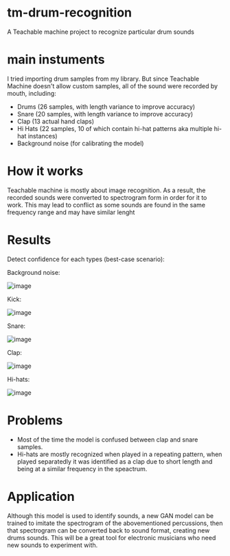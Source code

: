 # tm-drum-recognition
A Teachable machine project to recognize particular drum sounds

# main instuments
I tried importing drum samples from my library. But since Teachable Machine doesn't allow custom samples, all of the sound were recorded by mouth, including:
- Drums (26 samples, with length variance to improve accuracy)
- Snare (20 samples, with length variance to improve accuracy)
- Clap (13 actual hand claps)
- Hi Hats (22 samples, 10 of which contain hi-hat patterns aka multiple hi-hat instances)
- Background noise (for calibrating the model)

# How it works
Teachable machine is mostly about image recognition. As a result, the recorded sounds were converted to spectrogram form in order for it to work. This may lead to conflict as some sounds are found in the same frequency range and may have similar lenght

# Results
Detect confidence for each types (best-case scenario):

Background noise:

![image](https://user-images.githubusercontent.com/85775157/164004169-0be4bf78-7549-416e-9fe0-2d35aae5cf3f.png)

Kick:

![image](https://user-images.githubusercontent.com/85775157/164004426-cae32460-06e8-4eef-a5ee-18452343d64f.png)

Snare:

![image](https://user-images.githubusercontent.com/85775157/164005413-7b975973-f64d-40cd-9060-0ec1182daccf.png)

Clap:

![image](https://user-images.githubusercontent.com/85775157/164005775-7c84c464-df6a-4cb6-a641-60c2977e6ee5.png)


Hi-hats:

![image](https://user-images.githubusercontent.com/85775157/164005643-70427a7d-477b-43bd-874d-b9e4a469a3cb.png)

# Problems
- Most of the time the model is confused between clap and snare samples.
- Hi-hats are mostly recognized when played in a repeating pattern, when played separatedly it was identified as a clap due to short length and being at a similar frequency in the speactrum.

# Application
Although this model is used to identify sounds, a new GAN model can be trained to imitate the spectrogram of the abovementioned percussions, then that spectrogram can be converted back to sound format, creating new drums sounds. This will be a great tool for electronic musicians who need new sounds to experiment with.
